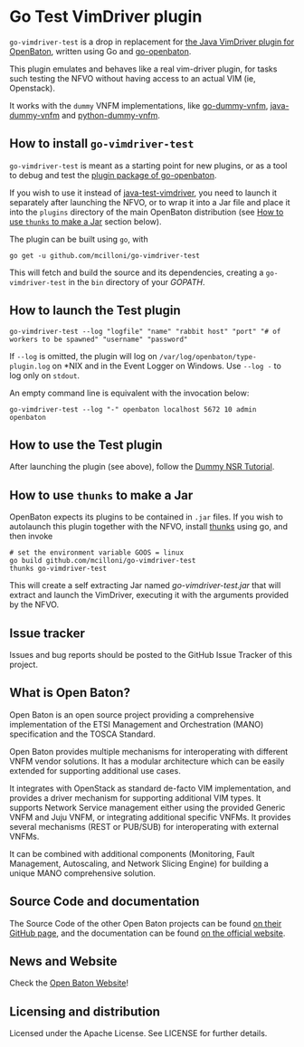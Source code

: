 ﻿# Go Test VimDriver plugin
`go-vimdriver-test` is a drop in replacement for [the Java VimDriver plugin for OpenBaton][java-test-vimdriver], written using Go and [go-openbaton].

This plugin emulates and behaves like a real vim-driver plugin, for tasks such testing the NFVO without having access to an actual VIM (ie, Openstack). 

It works with the `dummy` VNFM implementations, like [go-dummy-vnfm], [java-dummy-vnfm] and [python-dummy-vnfm]. 

## How to install `go-vimdriver-test`
`go-vimdriver-test` is meant as a starting point for new plugins, or as a tool to debug and test the [plugin package of go-openbaton][go-openbaton-plugin].

If you wish to use it instead of [java-test-vimdriver], you need to launch it separately after launching the NFVO, or to wrap it into a Jar file and place it into 
the `plugins` directory of the main OpenBaton distribution (see [How to use `thunks` to make a Jar](#thunks) section below).

The plugin can be built using `go`, with 

```shell
go get -u github.com/mcilloni/go-vimdriver-test
```

This will fetch and build the source and its dependencies, creating a `go-vimdriver-test` in the `bin` directory of your _GOPATH_.

## How to launch the Test plugin

```shell
go-vimdriver-test --log "logfile" "name" "rabbit host" "port" "# of workers to be spawned" "username" "password"
```

If `--log` is omitted, the plugin will log on `/var/log/openbaton/type-plugin.log` on *NIX and in the Event Logger on Windows.
Use `--log -` to log only on `stdout`.

An empty command line is equivalent with the invocation below:

```shell
go-vimdriver-test --log "-" openbaton localhost 5672 10 admin openbaton
```

## How to use the Test plugin

After launching the plugin (see above), follow the [Dummy NSR Tutorial][tutorial].

## How to use `thunks` to make a Jar

OpenBaton expects its plugins to be contained in `.jar` files. If you wish to autolaunch this plugin together with the NFVO, install [thunks] using go, and then invoke

```shell
# set the environment variable GOOS = linux
go build github.com/mcilloni/go-vimdriver-test
thunks go-vimdriver-test
``` 

This will create a self extracting Jar named _go-vimdriver-test.jar_ that will extract and launch the VimDriver, executing it with the arguments provided by the NFVO.

## Issue tracker

Issues and bug reports should be posted to the GitHub Issue Tracker of this project.

## What is Open Baton?

Open Baton is an open source project providing a comprehensive implementation of the ETSI Management and Orchestration (MANO) specification and the TOSCA Standard.

Open Baton provides multiple mechanisms for interoperating with different VNFM vendor solutions. It has a modular architecture which can be easily extended for supporting additional use cases. 

It integrates with OpenStack as standard de-facto VIM implementation, and provides a driver mechanism for supporting additional VIM types. It supports Network Service management either using the provided Generic VNFM and Juju VNFM, or integrating additional specific VNFMs. It provides several mechanisms (REST or PUB/SUB) for interoperating with external VNFMs. 

It can be combined with additional components (Monitoring, Fault Management, Autoscaling, and Network Slicing Engine) for building a unique MANO comprehensive solution.

## Source Code and documentation

The Source Code of the other Open Baton projects can be found [on their GitHub page][openbaton-github], and the documentation can be found [on the official website][openbaton-doc].

## News and Website

Check the [Open Baton Website][openbaton]!

## Licensing and distribution
Licensed under the Apache License. See LICENSE for further details.

[openbaton]: http://openbaton.org
[openbaton-doc]: http://openbaton.org/documentation
[openbaton-github]: http://github.org/openbaton
[java-test-vimdriver]: https://github.com/openbaton/test-plugin
[java-dummy-vnfm]: https://github.com/openbaton/dummy-vnfm-amqp
[python-dummy-vnfm]: https://github.com/openbaton/python-vnfm-dummy
[go-dummy-vnfm]: https://github.com/mcilloni/go-dummy-vnfm
[go-openbaton]: https://github.com/mcilloni/go-openbaton
[go-openbaton-plugin]: https://github.com/mcilloni/go-openbaton/tree/master/plugin
[thunks]: https://github.com/mcilloni/thunks
[tutorial]: https://openbaton.github.io/documentation/dummy-NSR

